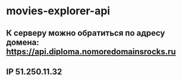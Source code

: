 # movies-explorer-api

## К серверу можно обратиться по адресу домена: https://api.diploma.nomoredomainsrocks.ru
## IP 51.250.11.32
